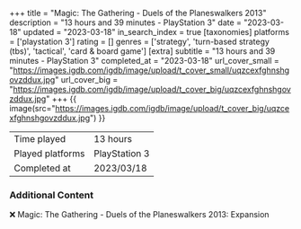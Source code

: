 +++
title = "Magic: The Gathering - Duels of the Planeswalkers 2013"
description = "13 hours and 39 minutes - PlayStation 3"
date = "2023-03-18"
updated = "2023-03-18"
in_search_index = true
[taxonomies]
platforms = ['playstation 3']
rating = []
genres = ['strategy', 'turn-based strategy (tbs)', 'tactical', 'card & board game']
[extra]
subtitle = "13 hours and 39 minutes - PlayStation 3"
completed_at = "2023-03-18"
url_cover_small = "https://images.igdb.com/igdb/image/upload/t_cover_small/uqzcexfghnshgovzddux.jpg"
url_cover_big = "https://images.igdb.com/igdb/image/upload/t_cover_big/uqzcexfghnshgovzddux.jpg"
+++
{{ image(src="https://images.igdb.com/igdb/image/upload/t_cover_big/uqzcexfghnshgovzddux.jpg") }}

|              |            |
| ------------ | ---------- |
| Time played  | 13 hours |
| Played platforms    | PlayStation 3 |
| Completed at | 2023/03/18 |



### Additional Content


❌ Magic: The Gathering - Duels of the Planeswalkers 2013: Expansion

